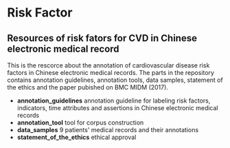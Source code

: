 # Risk Factor
## Resources of risk fators for CVD in Chinese electronic medical record
This is the rescorce about the annotation of cardiovascular disease risk factors in Chinese electronic medical records. The  parts in the repository contains annotation guidelines, annotation tools, data samples, statement of the ethics and the paper pubished on BMC MIDM (2017).
- **annotation_guidelines** annotation guideline for labeling risk factors, indicators, time attributes and assertions in Chinese electronic medical records
- **annotation_tool** tool for corpus construction
- **data_samples** 9 patients' medical records and their annotations
- **statement_of_the_ethics** ethical approval
